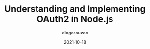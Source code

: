 ---
author: diogosouzac
date: 2021-10-18
permalink: false
publisher: honeybadgerapp
tags:
  - nodejs
  - security
target_url: https://www.honeybadger.io/blog/oauth-nodejs-javascript/
title: Understanding and Implementing OAuth2 in Node.js
---